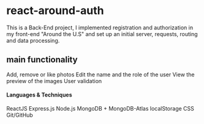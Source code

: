 # react-around-auth

This is a Back-End project, I implemented registration and authorization in my front-end "Around the U.S" and set up an initial server, requests, routing and data processing.


## main functionality

Add, remove or like photos
Edit the name and the role of the user
View the preview of the images
User validation

#### Languages & Techniques 
ReactJS
Express.js
Node.js
MongoDB + MongoDB-Atlas
localStorage
CSS
Git/GitHub
